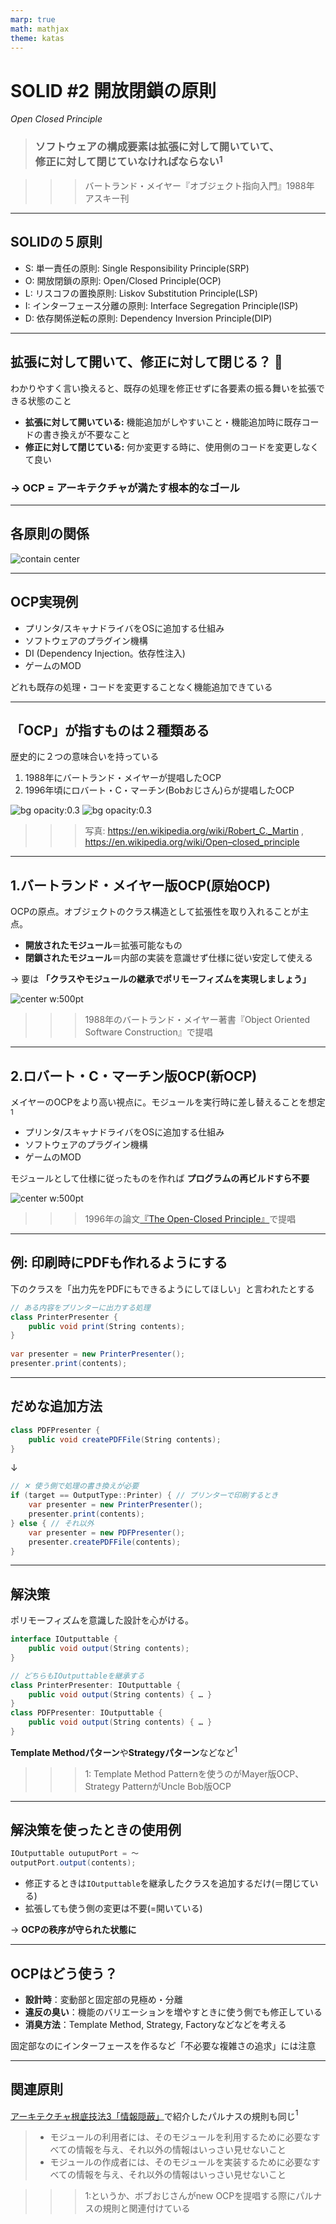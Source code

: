 ```yaml
---
marp: true
math: mathjax
theme: katas
---
```

<!-- 
size: 16:9
paginate: true
-->
<!-- header: 勉強会# ― エンジニアとしての解像度を高めるための勉強会-->

<!-- 普段私たちがオブジェクト指向プログラミングをする際に、インターフェースと実装に分けて実装するが、それは何のためにやっているか？というテーマ -->

# SOLID #2 開放閉鎖の原則
_Open Closed Principle_

> ### ソフトウェアの構成要素は拡張に対して開いていて、<br>修正に対して閉じていなければならない$^1$

>>> バートランド・メイヤー『オブジェクト指向入門』1988年 アスキー刊

<!-- 今回はOCP。SOLIDというオブジェクト指向設計するときに常に手元においておきたい５大原則のうち、保守・拡張しやすい構造の到達点を示した原則です。
２つは一見矛盾した性質のように見えますが、これこそがオブジェクト指向プログラミングの醍醐味でありゴールを表しているということで楽しんで参加してください。 -->

---

## SOLIDの５原則

- S: 単一責任の原則: Single Responsibility Principle(SRP)
- O: 開放閉鎖の原則: Open/Closed Principle(OCP)
- L: リスコフの置換原則: Liskov Substitution Principle(LSP)
- I: インターフェース分離の原則: Interface Segregation Principle(ISP)
- D: 依存関係逆転の原則: Dependency Inversion Principle(DIP)

<!-- これらを実践することで堅牢なアーキテクチャを持つソフトウェアができる。 -->
<!-- 他の原則が割と覚えてからしばらく経つと使いこなせるようになるものが多いのに対して、この原則はすぐに設計や実装に使えるのが特徴です -->

---

## 拡張に対して開いて、修正に対して閉じる？ 🤔

わかりやすく言い換えると、既存の処理を修正せずに各要素の振る舞いを拡張できる状態のこと

- **拡張に対して開いている:** 機能追加がしやすいこと・機能追加時に既存コードの書き換えが不要なこと
- **修正に対して閉じている:** 何か変更する時に、使用側のコードを変更しなくて良い

### → OCP = アーキテクチャが満たす根本的なゴール

<!-- 拡張と修正の言葉の言葉の意味を整理しておく。
1. 拡張:
  - 新しい機能や振る舞いを追加すること。
  - 既存のコードを変更せずに新しいモジュールやクラスを追加することで行われる。
2. 修正:
  - 既存のコードの変更。
  - バグの修正や既存の機能の変更など、すでに存在するコードの内容を直接変更する行為。

OCPの目的は、新しい機能や変更が必要なとき、既存のコードを変更するのではなく、新しいコードを追加することでその要件を満たすことができるような設計を心がけること
https://zenn.dev/naas/scraps/41ed1c120aff53
-->

<!-- ちょっとした拡張のために大量の書き換えが必要になるようなら、そのプロジェクトは大失敗への道を進んでいることになる -->

<!-- もう一度繰り返しておくと、既存コードが修正不要で機能拡張できることがOCP -->

---

## 各原則の関係

![contain center](assets/06-relationship.png)

---

## OCP実現例

- プリンタ/スキャナドライバをOSに追加する仕組み
- ソフトウェアのプラグイン機構
- DI (Dependency Injection。依存性注入)
- ゲームのMOD

どれも既存の処理・コードを変更することなく機能追加できている

<!-- 考えてみるとすごい状態。OS,ソフトウェア,ゲームソフト本体のコードを一切変更していないのに、これまでと同じ機能が同じように動作し、新しい機能も問題なく動いている。これがOCPが実現する世界。 -->
<!-- 自分たちの作るものもこんな風にできたら良いと思いませんか？今まで作ったものに手を触れずに、安心して新しい機能を追加できる。
自分はオブジェクト指向言語じゃないといって関係ないわけでもない。Cで書かれたLinuxでも同様にOSビルド不要でデバイスドライバを追加できるし。
OSみたいな大きなプログラムだけがメリットを享受するわけではない。AIや数理最適化の処理においても「この部分のロジックだけを別のものに取り替えてみたい」という試行錯誤が簡単にできるようになる。 -->
<!-- ちょっとOCPに興味が湧いてきましたよね -->

<!-- ただ、OCPはSOLIDの順番でこそ２番めに出てきているけれど、SOLID全般で目指すゴールの状態でもあるので、実現に必要なテクニックにはO以外の全部(S/L/I/D)すべての考え方が必要になる。なので今日は全体像を掴むための説明と、その説明理解に必要な概念を紹介します -->

---

## 「OCP」が指すものは２種類ある

歴史的に２つの意味合いを持っている

1. 1988年にバートランド・メイヤーが提唱したOCP
2. 1996年頃にロバート・C・マーチン(Bobおじさん)らが提唱したOCP

![bg opacity:0.3](assets/02-ocp-portrait_BertrandMeyer.jpg)
![bg opacity:0.3](assets/02-ocp-portrait_uncleBob.jpg)

>>> 写真: https://en.wikipedia.org/wiki/Robert_C._Martin , https://en.wikipedia.org/wiki/Open–closed_principle
<!-- OCPには歴史的に２つあるので、それを紐解きつつ具体例を示していきます -->

---

## 1.バートランド・メイヤー版OCP(原始OCP)

OCPの原点。オブジェクトのクラス構造として拡張性を取り入れることが主点。

- **開放されたモジュール**＝拡張可能なもの
- **閉鎖されたモジュール**＝内部の実装を意識せず仕様に従い安定して使える

→ 要は **「クラスやモジュールの継承でポリモーフィズムを実現しましょう」**

![center w:500pt](assets/02-ocp_mayer.png)

>>> 1988年のバートランド・メイヤー著書『Object Oriented Software Construction』で提唱

<!-- 親クラスで安定した仕様・実装をしっかり定義しておき、それを継承する各サブクラスで実装の修正または拡張を行なっていくことで、具体的な処理はサブクラスで実装すれば、使用者にとっては親クラスを使っているつもりで処理を切り替えることができる。使用者は実体につられてソースコードを変更しなくても良い -->
<!--
 つまりメイヤーの原則では、具象メソッド（シグネチャ＋コード）の実装継承（implementation inheritance）と、サブクラスを追加定義していく深い継承が基本になる。
 親クラスは単なるインターフェースを定義するだけでなく実際の処理を持っていても良く、また子だけでなく孫クラスや曾孫クラスになることを想定している -->

---

## 2.ロバート・C・マーチン版OCP(新OCP)

メイヤーのOCPをより高い視点に。モジュールを実行時に差し替えることを想定$^1$

- プリンタ/スキャナドライバをOSに追加する仕組み
- ソフトウェアのプラグイン機構
- ゲームのMOD

モジュールとして仕様に従ったものを作れば **プログラムの再ビルドすら不要**

![center w:500pt](assets/02-ocp_unclebob.png)

>>> 1996年の論文[『The Open-Closed Principle』](https://docs.google.com/a/cleancoder.com/viewer?a=v&pid=explorer&chrome=true&srcid=0BwhCYaYDn8EgN2M5MTkwM2EtNWFkZC00ZTI3LWFjZTUtNTFhZGZiYmUzODc1&hl=en)で提唱

<!-- クラス構造の視点でいうと、マーチンの原則では、実装を持たない抽象メソッドだけ定義したインターフェースクラスを定義し、それを界面継承（interface inheritance）することが基本になる。継承関係はインターフェースの実装のみに留めて、実装の継承は抑えることがメイヤー版との違い。 -->

<!-- 一般的にOCPでググると出てくるのは、メイヤーのようにコードレベルでの話をしているものが多い。ただし最近は親クラスといっても実装を持たないスタイルが主流になっているので、その点ではボブおじさんのインターフェースのみ用意してそれを継承するという内容に近い -->

<!-- ちなみに昔はたくさんあったTwitterクライアントも広義のボブおじさん版OCPの適用例と言える。どのクライアントアプリもTwitterのAPIというインターフェースを守っていれば同じようにタイムラインを見たり投稿できた。このときにTwitterサービスそのものを修正する必要はない。 -->

---

## 例: 印刷時にPDFも作れるようにする

下のクラスを「出力先をPDFにもできるようにしてほしい」と言われたとする

```cs
// ある内容をプリンターに出力する処理
class PrinterPresenter {
    public void print(String contents);
}
 
var presenter = new PrinterPresenter();
presenter.print(contents);
```

---

## だめな追加方法
 
```cs
class PDFPresenter {
    public void createPDFFile(String contents);
}
```
↓
<!-- ❌ メソッド名がヤバい。PrinterPresenterとは関係なくてヤバい -->

```cs
// ✕ 使う側で処理の書き換えが必要
if (target == OutputType::Printer) { // プリンターで印刷するとき
    var presenter = new PrinterPresenter();
    presenter.print(contents);
} else { // それ以外
    var presenter = new PDFPresenter();
    presenter.createPDFFile(contents);
}
```
<!-- もしかすると次はディスプレイに表示することになるかもしれない。そのときにif文を追加する？ -->

---

## 解決策
 
ポリモーフィズムを意識した設計を心がける。
 
```cs
interface IOutputtable {
    public void output(String contents);
}

// どちらもIOutputtableを継承する
class PrinterPresenter: IOutputtable {
    public void output(String contents) { … }
}
class PDFPresenter: IOutputtable {
    public void output(String contents) { … }
}
```

**Template Methodパターン**や**Strategyパターン**などなど$^1$

>>> 1: Template Method Patternを使うのがMayer版OCP、Strategy PatternがUncle Bob版OCP

<!-- 外部仕様をきっちり考える、ということに他ならない -->

<!-- (コメント欄に貼る)
Template Method パターン： https://www.hyuki.com/pi/#n02 
Strategy パターン： https://ja.wikipedia.org/wiki/Strategy_%E3%83%91%E3%82%BF%E3%83%BC%E3%83%B3
-->

---

## 解決策を使ったときの使用例
 
```cs
IOutputtable outuputPort = 〜
outputPort.output(contents);
```
 
- 修正するときは`IOutputtable`を継承したクラスを追加するだけ(＝閉じている)
- 拡張しても使う側の変更は不要(=開いている)
 
→ **OCPの秩序が守られた状態に**
 
<!-- ちなみに上のコードはメソッドをより抽象的な`output()`にしているのもポイント -->

<!-- C言語みたいに言語でOOPがサポートされないものでも、ヘッダファイルに対応する.cファイルを別のファイルにすることでビルド時に差し替えられる。C/C++のテストライブラリなんかはこの方法でmain()関数を差し替えている。
また実行時のポリモーフィズムにおいても関数ポインタなどを保持できる構造体と同じメモリアラインメントを持つ構造体を作って、そのポインタを保持するという方法で実現できる。参考までに。 -->

<!-- さて、このような状態を実現するためには、普段から何に気をつけていれば良いと思う？

それは「将来インターフェースを使って拡張するプログラマーのために、インターフェースや抽象クラス/モジュールのドキュメントをしっかりと書く」ということです。クラスやインターフェースの継承は何かと厄介です。新しいサブクラスによって既存のコードが予測不可能な方法で破壊されるかもしれません。そうならないためにも、継承をサポートするクラス等を書くときには、ドキュメンテーションをめちゃくちゃ頑張るというのがとても重要です。 -->

<!-- 一方で、インターフェースを定義するなどして拡張に対して開き変更に閉じているコードを作ると、その瞬間からその境界に対して将来の変更を不可能にしてしまうリスクもはらんでいる。そこも注意してほしい。新しいバージョンのインターフェースを作ってver2として公開するか、それともみんなにゴメンナサイして変更するか。 -->

---

## OCPはどう使う？
 
- **設計時**：変動部と固定部の見極め・分離
- **違反の臭い**：機能のバリエーションを増やすときに使う側でも修正している
- **消臭方法**：Template Method, Strategy, Factoryなどなどを考える
 
固定部なのにインターフェースを作るなど「不必要な複雑さの追求」には注意

<!-- 「変更に対して閉じている」についてもう少し広い例外も紹介しておきます。
あるモジュールやコードの、クライアント側(つまり使用する側)を変更する必要がない限り、既存の提供側すべてのコードを変更しても良い、という例外です。
これは内部では様々なコードが変更されている状況ではあるものの、それを使う側は変更前後でまったく同じように使えるようになっているというインターフェースの境界が作れていることを表します。これはこれで、当該コードとクライアントとの間に明確な境界が引かれていて不可侵な状態になっているので、変更に対して閉じていると言える。

つまり、疎結合になっていることはOCPの１つの実現された状態になっている -->


---

## 関連原則

[アーキテクチャ根底技法3「情報隠蔽」](01-basics/13-encapsulation_infohiding_pkg.md)で紹介したパルナスの規則も同じ$^1$

> - モジュールの利用者には、そのモジュールを利用するために必要なすべての情報を与え、それ以外の情報はいっさい見せないこと
> - モジュールの作成者には、そのモジュールを実装するために必要なすべての情報を与え、それ以外の情報はいっさい見せないこと

>>> 1:というか、ボブおじさんがnew OCPを提唱する際にパルナスの規則と関連付けている

